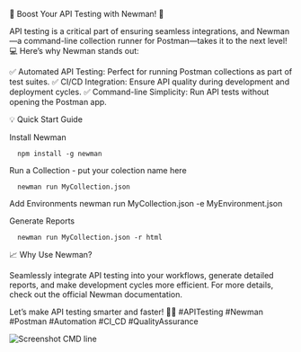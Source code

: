 
🚀 Boost Your API Testing with Newman! 🚀

API testing is a critical part of ensuring seamless integrations, and Newman—a command-line collection runner for Postman—takes it to the next level! 💻
Here’s why Newman stands out:

✅ Automated API Testing: Perfect for running Postman collections as part of test suites.
✅ CI/CD Integration: Ensure API quality during development and deployment cycles.
✅ Command-line Simplicity: Run API tests without opening the Postman app.

💡 Quick Start Guide

Install Newman

      npm install -g newman
  
Run a Collection - put your colection name here

      newman run MyCollection.json  
  
Add Environments
  newman run MyCollection.json -e MyEnvironment.json  
  
Generate Reports

      newman run MyCollection.json -r html  
  
📈 Why Use Newman?

Seamlessly integrate API testing into your workflows, generate detailed reports, and make development cycles more efficient.
For more details, check out the official Newman documentation.

Let’s make API testing smarter and faster! 🔧✨
#APITesting #Newman #Postman #Automation #CI_CD #QualityAssurance




![Screenshot CMD line](https://github.com/user-attachments/assets/acc0a6b2-4596-401b-b514-d0063bb25119)
